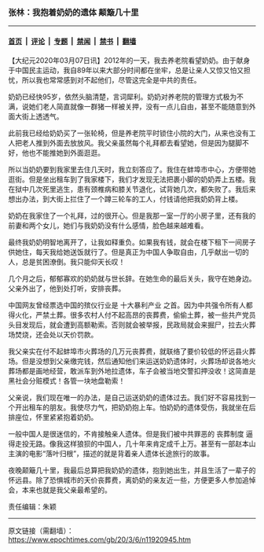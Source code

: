 ### 张林：我抱着奶奶的遗体 颠簸几十里

---

#### [首页](../../../..?n11920945) &nbsp;|&nbsp; [评论](../../../../../epoch-comment?n11920945) &nbsp;|&nbsp; [专题](../../../../../epoch-special?n11920945) &nbsp;|&nbsp; [禁闻](../../../../../epoch-news?n11920945) &nbsp;|&nbsp; [禁书](../../../../../books?n11920945) &nbsp;|&nbsp; [翻墙](https://github.com/gfw-breaker/nogfw/blob/master/README.md?n11920945)


<div class="post_content" id="artbody" itemprop="articleBody">
 <!-- article content begin -->
 <p>
  【大纪元2020年03月07日讯】2012年的一天，我去养老院看望奶奶。由于献身于中国民主运动，我自89年以来大部分时间都在坐牢，总是让亲人又惊又怕又担忧，所以我也常常感到对不起他们，尽管这完全是中共的责任。
 </p>
 <p>
  奶奶已经快95岁，依然头脑清楚，言词犀利。奶奶对养老院的管理方式极为不满，说她们老人简直就像一群猪一样被关押，没有一点儿自由，甚至不能随意到外面大街上透透气。
 </p>
 <p>
  此前我已经给奶奶买了一张轮椅，但是养老院平时锁住小院的大门，从来也没有工人把老人推到外面去放放风。我父亲虽然每个礼拜都去看望她，但是因为腿脚不好，他也不能推她到外面逛逛。
 </p>
 <p>
  所以当奶奶要到我家里去住几天时，我立刻答应了。我住在蚌埠市中心，方便带她逛街。但是坐出租车到了我家楼下，我们才发现无法把裹小脚的奶奶弄上五楼。我在狱中几次死里逃生，患有颈椎病和膝关节退化，试背她几次，都失败了。我后来想出办法，到大街上拦住了一个蹲三轮车的工人，付钱请他把我奶奶背上楼。
 </p>
 <p>
  奶奶在我家住了一个礼拜，过的很开心。但是我那一室一厅的小房子里，还有我的前妻和两个女儿，她们与我奶奶没有什么感情，脸色越来越难看。
 </p>
 <p>
  最终我奶奶明智地离开了，让我如释重负。如果我有钱，就会在楼下租下一间房子供她住，每天我给她送饭就行了。但是真正为中国人争取自由，几乎献出一切的人，总是贫困潦倒。我只能仰天长叹！
 </p>
 <p>
  几个月之后，郁郁寡欢的奶奶就与世长辞。在她生命的最后关头，我守在她身边。父亲外出了，他到处打听，安排丧葬。
 </p>
 <p>
  中国网友曾经票选中国的殡仪行业是
  <ok href="https://www.epochtimes.com/gb/tag/%E5%8D%81%E5%A4%A7%E6%9A%B4%E5%88%A9%E4%BA%A7%E4%B8%9A.html">
   十大暴利产业
  </ok>
  之首。因为中共强令所有人都得火化，严禁土葬。很多农村人付不起高昂的丧葬费，偷偷土葬，被一些共产党员头目发现后，就会遭到高额勒索。否则就会被举报，民政局就会来掘尸，拉去火葬场焚烧，还会处以天价罚款。
 </p>
 <p>
  我父亲实在付不起蚌埠市火葬场的几万元丧葬费，就联络了要价较低的怀远县火葬场。但是没想到父亲缴完钱，然后通知他们来运送奶奶遗体时，火葬场却说各地火葬场都是画地经营，敢派车到外地拉遗体，车子会被当地交警扣押没收！这简直是黑社会分赃模式！各管一块地盘勒索！
 </p>
 <p>
  父亲说，我们现在唯一的办法，是自己运送奶奶的遗体过去。我们好不容易找到一个开出租车的朋友。我使尽力气，把奶奶抱上车。怕奶奶的遗体受伤，我就坐在后排座位，怀里紧紧抱着奶奶。
 </p>
 <p>
  一般中国人是很迷信的，不肯接触亲人遗体。但是我们被中共罪恶的
  <ok href="https://www.epochtimes.com/gb/tag/%E4%B8%A7%E8%91%AC%E5%88%B6%E5%BA%A6.html">
   丧葬制度
  </ok>
  逼得走投无路。像我这样狼狈的中国人，几十年来肯定成千上万。甚至有一部赵本山主演的电影“落叶归根”，描述的就是背着亲人遗体长途旅行的故事。
 </p>
 <p>
  夜晚颠簸几十里，我最后总算把我奶奶的遗体，抱到她出生，并且生活了一辈子的怀远县。除了恐惧城市的天价丧葬费，离奶奶的亲友近一些，方便更多人参加追悼会，本来也就是我父亲最希望的。
 </p>
 <p>
  责任编辑：朱颖
 </p>
 <!-- article content end -->
 <div id="below_article_ad">
 </div>
</div>


---

原文链接（需翻墙）：https://www.epochtimes.com/gb/20/3/6/n11920945.htm